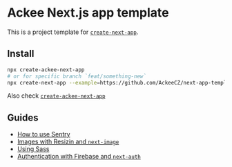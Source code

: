 # Ackee Next.js app template

This is a project template for [`create-next-app`](https://github.com/vercel/next.js/tree/canary/packages/create-next-app).

## Install

```sh
npx create-ackee-next-app
# or for specific branch `feat/something-new`
npx create-next-app --example=https://github.com/AckeeCZ/next-app-template/tree/feat/something-new --example-path=template
```

Also check [`create-ackee-next-app`](https://github.com/AckeeCZ/create-ackee-next-app)

## Guides

-   [How to use Sentry](./docs/sentry.md)
-   [Images with Resizin and `next-image`](./docs/resizin.md)
-   [Using Sass](./docs/sass.md)
-   [Authentication with Firebase and `next-auth`](./docs/next-auth.md)


